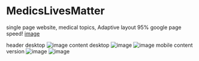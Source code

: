 # MedicsLivesMatter
single page website, medical topics, Adaptive layout 95% google page speed! [image](https://user-images.githubusercontent.com/63122696/111661895-806ead00-8820-11eb-9c12-316fa4b874f1.png)



header desktop
![image](https://user-images.githubusercontent.com/63122696/111210151-f3d4ac80-85dd-11eb-9726-52ce8bb7c3c4.png)
content desktop
![image](https://user-images.githubusercontent.com/63122696/111210195-02bb5f00-85de-11eb-8297-ab4607ffc9f2.png)
![image](https://user-images.githubusercontent.com/63122696/111210500-604fab80-85de-11eb-88fb-afa8f959944b.png)
mobile content version
![image](https://user-images.githubusercontent.com/63122696/111210462-562dad00-85de-11eb-8495-78c066faceef.png)
![image](https://user-images.githubusercontent.com/63122696/111210948-e8ce4c00-85de-11eb-915c-7fbbc27c115e.png)
